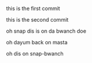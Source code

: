 this is the first commit

this is the second commit

oh snap dis is on da bwanch doe

oh dayum back on masta

oh dis on snap-bwanch
